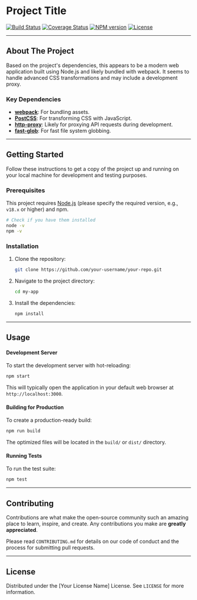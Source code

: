 # Project Title

<!--
Provide a concise, one-sentence description of your project.
Example: A webpack plugin to ensure all imported paths are case-sensitive.
-->

[![Build Status](https://img.shields.io/travis/com/your-username/your-repo.svg?style=flat-square)](https://travis-ci.com/your-username/your-repo)
[![Coverage Status](https://img.shields.io/coveralls/github/your-username/your-repo.svg?style=flat-square)](https://coveralls.io/github/your-username/your-repo)
[![NPM version](https://img.shields.io/npm/v/your-package.svg?style=flat-square)](https://www.npmjs.com/package/your-package)
[![License](https://img.shields.io/npm/l/your-package.svg?style=flat-square)](LICENSE)

---

## About The Project

<!--
Provide a more detailed overview of your project.
- What problem does it solve?
- What makes it stand out?
- You can include screenshots, GIFs, or code snippets here.
-->

Based on the project's dependencies, this appears to be a modern web application built using Node.js and likely bundled with webpack. It seems to handle advanced CSS transformations and may include a development proxy.

### Key Dependencies

- **[webpack](https://webpack.js.org/)**: For bundling assets.
- **[PostCSS](https://postcss.org/)**: For transforming CSS with JavaScript.
- **[http-proxy](https://github.com/http-party/node-http-proxy)**: Likely for proxying API requests during development.
- **[fast-glob](https://github.com/mrmlnc/fast-glob)**: For fast file system globbing.

---

## Getting Started

Follow these instructions to get a copy of the project up and running on your local machine for development and testing purposes.

### Prerequisites

This project requires [Node.js](https://nodejs.org/) (please specify the required version, e.g., `v18.x` or higher) and npm.

```sh
# Check if you have them installed
node -v
npm -v
```

### Installation

1.  Clone the repository:
    ```sh
    git clone https://github.com/your-username/your-repo.git
    ```
2.  Navigate to the project directory:
    ```sh
    cd my-app
    ```
3.  Install the dependencies:
    ```sh
    npm install
    ```

---

## Usage

<!-- Provide examples of how to run your project. -->

#### Development Server

To start the development server with hot-reloading:

```sh
npm start
```

This will typically open the application in your default web browser at `http://localhost:3000`.

#### Building for Production

To create a production-ready build:

```sh
npm run build
```

The optimized files will be located in the `build/` or `dist/` directory.

#### Running Tests

To run the test suite:

```sh
npm test
```

---

## Contributing

Contributions are what make the open-source community such an amazing place to learn, inspire, and create. Any contributions you make are **greatly appreciated**.

Please read `CONTRIBUTING.md` for details on our code of conduct and the process for submitting pull requests.

---

## License

Distributed under the [Your License Name] License. See `LICENSE` for more information.
